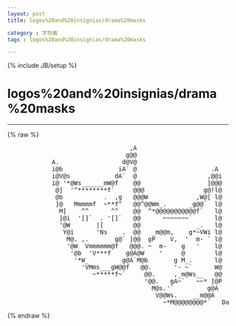 ```yaml
---
layout: post
title: logos%20and%20insignias/drama%20masks
category : 字符画
tags : logos%20and%20insignias/drama%20masks
---
```

{% include JB/setup %}
# logos%20and%20insignias/drama%20masks
---
{% raw %}
<pre>
                                 ,A
                                g@@
            A.                 d@V@
            i@b               iA` @                    .A
            i@V@s            dA`  @                   ,@@i
            i@ &#039;*@Ws______mW@f    @@                  ]@@@
             @]  &#039;^********f`     @@@                g@!l@
             @b           .  ,g   @@@W             ,W@[ l@
             ]@   Mmmmmf  ~**f^   @@^@@Wm_.      _g@@`  l@
              M[    ^^      ^^    @@  ^*@@@@@@@@@@@f`   l@
              ]@i  &#039;[]`  . &#039;[]`   @@      ~~~~~~~`      l@
              &#039;@W       |[        @@               _.   l@
               Y@i      &#039;Ns    .  @@   _m@@m,    g*~VWi l@
                M@. ,.       g@` ]@@  gP    V,  &#039;  m- ` l@
                &#039;@W  Vmmmmmm@f   @@@. ~  m-    g   &#039;    l@
                 &#039;@b  &#039;V***f    g@A@W    &#039;     @        l@
                  &#039;*W_         g@A`M@b       g M_.      l@
                    &#039;VMms___gW@@f   @@.      &#039;- ~`      W@
                       ~*****f~`     @@.     ,_m@Ws__   @@
                                     &#039;@@.   gA~`   ~~* ]@P
                                       M@s.&#039;`         g@A
                                        V@@Ws.    __m@@A
                                          ~*M@@@@@@@@*`   David Laundra </pre>
{% endraw %}
